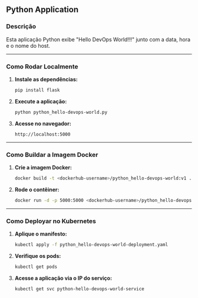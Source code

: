 ## **Python Application**

### **Descrição**
Esta aplicação Python exibe "Hello DevOps World!!!" junto com a data, hora e o nome do host.

---

### **Como Rodar Localmente**

1. **Instale as dependências:**
   ```bash
   pip install flask
   ```
2. **Execute a aplicação:**
   ```bash
   python python_hello-devops-world.py
   ```
3. **Acesse no navegador:**
   ```text
   http://localhost:5000
   ```

---

### **Como Buildar a Imagem Docker**

1. **Crie a imagem Docker:**
   ```bash
   docker build -t <dockerhub-username>/python_hello-devops-world:v1 .
   ```
2. **Rode o contêiner:**
   ```bash
   docker run -d -p 5000:5000 <dockerhub-username>/python_hello-devops-world:v1
   ```

---

### **Como Deployar no Kubernetes**

1. **Aplique o manifesto:**
   ```bash
   kubectl apply -f python_hello-devops-world-deployment.yaml
   ```
2. **Verifique os pods:**
   ```bash
   kubectl get pods
   ```
3. **Acesse a aplicação via o IP do serviço:**
   ```bash
   kubectl get svc python-hello-devops-world-service
   ```

